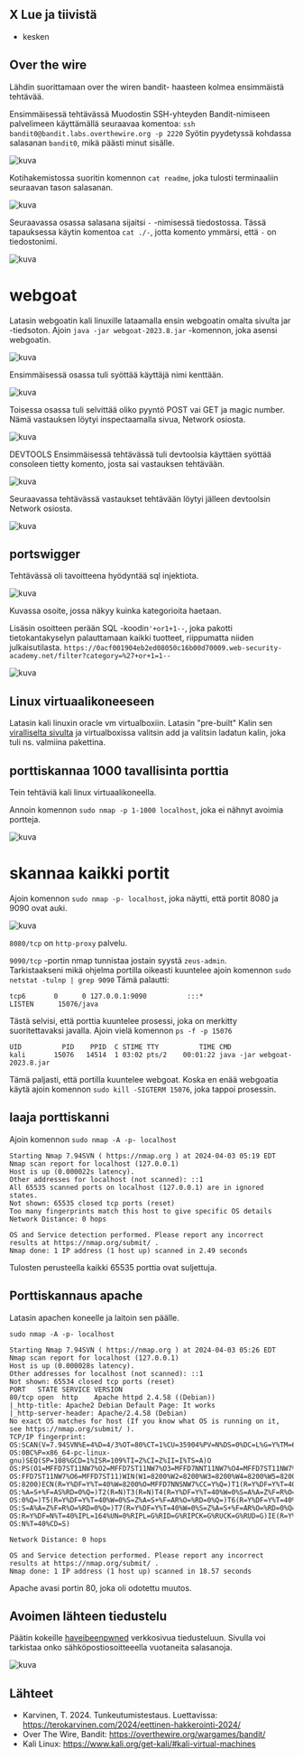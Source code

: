 ## X Lue ja tiivistä
- kesken
  
## Over the wire
Lähdin suorittamaan over the wiren bandit- haasteen kolmea ensimmäistä tehtävää.

Ensimmäisessä tehtävässä Muodostin SSH-yhteyden Bandit-nimiseen palvelimeen käyttämällä seuraavaa komentoa: `ssh bandit0@bandit.labs.overthewire.org -p 2220`
Syötin pyydetyssä kohdassa salasanan `bandit0`, mikä päästi minut sisälle. 

![kuva](images/h1/1.png)

Kotihakemistossa suoritin komennon `cat readme`, joka tulosti terminaaliin seuraavan tason salasanan.

![kuva](images/h1/2.png)

Seuraavassa osassa salasana sijaitsi `-` -nimisessä tiedostossa. Tässä tapauksessa käytin komentoa `cat ./-`, jotta komento ymmärsi, että `-` on tiedostonimi.

![kuva](images/h1/3.png)

# webgoat
Latasin webgoatin kali linuxille lataamalla ensin webgoatin omalta sivulta jar -tiedsoton. Ajoin `java -jar webgoat-2023.8.jar` -komennon, joka asensi webgoatin.

![kuva](images/h1/4.png)

Ensimmäisessä osassa tuli syöttää käyttäjä nimi kenttään.

![kuva](images/h1/5.png)

Toisessa osassa tuli selvittää oliko pyyntö POST vai GET ja magic number. Nämä vastauksen löytyi inspectaamalla sivua, Network osiosta.

![kuva](images/h1/6.png)

DEVTOOLS
Ensimmäisessä tehtävässä tuli devtoolsia käyttäen syöttää consoleen tietty komento, josta sai vastauksen tehtävään.

![kuva](images/h1/webgoat.png)

Seuraavassa tehtävässä vastaukset tehtävään löytyi jälleen devtoolsin Network osiosta.

![kuva](images/h1/8.png)

## portswigger

Tehtävässä oli tavoitteena hyödyntää sql injektiota.

![kuva](images/h1/sql1.png)

Kuvassa osoite, jossa näkyy kuinka kategorioita haetaan.

Lisäsin osoitteen perään SQL -koodin`'+or1+1--`, joka pakotti tietokantakyselyn palauttamaan kaikki tuotteet, riippumatta niiden julkaisutilasta.
`https://0acf001904eb2ed08050c16b00d70009.web-security-academy.net/filter?category=%27+or+1=1--`

![kuva](images/h1/sql2.png)

## Linux virtuaalikoneeseen
Latasin kali linuxin oracle vm virtualboxiin. Latasin "pre-built" Kalin sen [viralliselta sivulta](https://www.kali.org/get-kali/#kali-virtual-machines) ja virtualboxissa valitsin add ja valitsin ladatun kalin, joka tuli ns. valmiina pakettina.

## porttiskannaa 1000 tavallisinta porttia
Tein tehtäviä kali linux virtuaalikoneella. 

Annoin komennon `sudo nmap -p 1-1000 localhost`, joka ei nähnyt avoimia portteja. 

![kuva](images/h1/9.png)

# skannaa kaikki portit
Ajoin komennon `sudo nmap -p- localhost`, joka näytti, että portit 8080 ja 9090 ovat auki.

![kuva](images/h1/10.png)

`8080/tcp` on `http-proxy` palvelu. 

`9090/tcp` -portin nmap tunnistaa jostain syystä `zeus-admin`.  
Tarkistaakseni mikä ohjelma portilla oikeasti kuuntelee ajoin komennon `sudo netstat -tulnp | grep 9090`
Tämä palautti: 
```
tcp6       0      0 127.0.0.1:9090          :::*                    LISTEN      15076/java
```
Tästä selvisi, että porttia kuuntelee prosessi, joka on merkitty suoritettavaksi javalla. 
Ajoin vielä komennon `ps -f -p 15076` 
```
UID          PID    PPID  C STIME TTY          TIME CMD
kali       15076   14514  1 03:02 pts/2    00:01:22 java -jar webgoat-2023.8.jar
```

Tämä paljasti, että portilla kuuntelee webgoat. Koska en enää webgoatia käytä ajoin komennon `sudo kill -SIGTERM 15076`, joka tappoi prosessin.

## laaja porttiskanni
Ajoin komennon `sudo nmap -A -p- localhost`

```
Starting Nmap 7.94SVN ( https://nmap.org ) at 2024-04-03 05:19 EDT
Nmap scan report for localhost (127.0.0.1)
Host is up (0.000022s latency).
Other addresses for localhost (not scanned): ::1
All 65535 scanned ports on localhost (127.0.0.1) are in ignored states.
Not shown: 65535 closed tcp ports (reset)
Too many fingerprints match this host to give specific OS details
Network Distance: 0 hops

OS and Service detection performed. Please report any incorrect results at https://nmap.org/submit/ .
Nmap done: 1 IP address (1 host up) scanned in 2.49 seconds
```
Tulosten perusteella kaikki 65535 porttia ovat suljettuja. 

## Porttiskannaus apache
Latasin apachen koneelle ja laitoin sen päälle.

```
sudo nmap -A -p- localhost

Starting Nmap 7.94SVN ( https://nmap.org ) at 2024-04-03 05:26 EDT
Nmap scan report for localhost (127.0.0.1)
Host is up (0.000028s latency).
Other addresses for localhost (not scanned): ::1
Not shown: 65534 closed tcp ports (reset)
PORT   STATE SERVICE VERSION
80/tcp open  http    Apache httpd 2.4.58 ((Debian))
|_http-title: Apache2 Debian Default Page: It works
|_http-server-header: Apache/2.4.58 (Debian)
No exact OS matches for host (If you know what OS is running on it, see https://nmap.org/submit/ ).
TCP/IP fingerprint:
OS:SCAN(V=7.94SVN%E=4%D=4/3%OT=80%CT=1%CU=35904%PV=N%DS=0%DC=L%G=Y%TM=660D2
OS:0BC%P=x86_64-pc-linux-gnu)SEQ(SP=108%GCD=1%ISR=109%TI=Z%CI=Z%II=I%TS=A)O
OS:PS(O1=MFFD7ST11NW7%O2=MFFD7ST11NW7%O3=MFFD7NNT11NW7%O4=MFFD7ST11NW7%O5=M
OS:FFD7ST11NW7%O6=MFFD7ST11)WIN(W1=8200%W2=8200%W3=8200%W4=8200%W5=8200%W6=
OS:8200)ECN(R=Y%DF=Y%T=40%W=8200%O=MFFD7NNSNW7%CC=Y%Q=)T1(R=Y%DF=Y%T=40%S=O
OS:%A=S+%F=AS%RD=0%Q=)T2(R=N)T3(R=N)T4(R=Y%DF=Y%T=40%W=0%S=A%A=Z%F=R%O=%RD=
OS:0%Q=)T5(R=Y%DF=Y%T=40%W=0%S=Z%A=S+%F=AR%O=%RD=0%Q=)T6(R=Y%DF=Y%T=40%W=0%
OS:S=A%A=Z%F=R%O=%RD=0%Q=)T7(R=Y%DF=Y%T=40%W=0%S=Z%A=S+%F=AR%O=%RD=0%Q=)U1(
OS:R=Y%DF=N%T=40%IPL=164%UN=0%RIPL=G%RID=G%RIPCK=G%RUCK=G%RUD=G)IE(R=Y%DFI=
OS:N%T=40%CD=S)

Network Distance: 0 hops

OS and Service detection performed. Please report any incorrect results at https://nmap.org/submit/ .
Nmap done: 1 IP address (1 host up) scanned in 18.57 seconds

```

Apache avasi portin 80, joka oli odotettu muutos.


## Avoimen lähteen tiedustelu
Päätin kokeille [haveibeenpwned](https://haveibeenpwned.com/) verkkosivua tiedusteluun. Sivulla voi tarkistaa onko sähköpostiosoitteeella vuotaneita salasanoja. 

![kuva](images/h1/11.png)

## Lähteet
- Karvinen, T. 2024. Tunkeutumistestaus. Luettavissa: https://terokarvinen.com/2024/eettinen-hakkerointi-2024/
- Over The Wire, Bandit: https://overthewire.org/wargames/bandit/
- Kali Linux: https://www.kali.org/get-kali/#kali-virtual-machines
